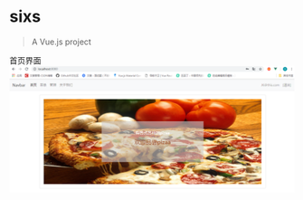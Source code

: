 # sixs

> A Vue.js project

首页界面
![image](https://github.com/JK-HU/VueDemo/blob/master/Image/1.png)

